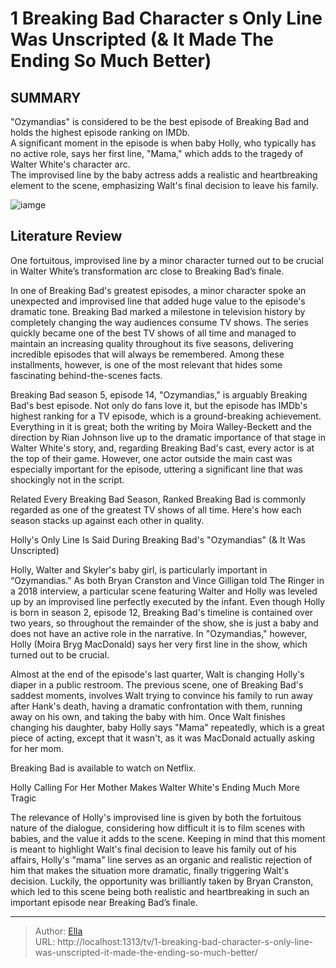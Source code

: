 # 1 Breaking Bad Character s Only Line Was Unscripted (&amp; It Made The Ending So Much Better)


## SUMMARY 



&#34;Ozymandias&#34; is considered to be the best episode of Breaking Bad and holds the highest episode ranking on IMDb.   
A significant moment in the episode is when baby Holly, who typically has no active role, says her first line, &#34;Mama,&#34; which adds to the tragedy of Walter White&#39;s character arc.   
The improvised line by the baby actress adds a realistic and heartbreaking element to the scene, emphasizing Walt&#39;s final decision to leave his family.  

![iamge](https://static1.srcdn.com/wordpress/wp-content/uploads/2023/12/walt-on-the-phone-in-breaking-bad.jpg)

## Literature Review
One fortuitous, improvised line by a minor character turned out to be crucial in Walter White’s transformation arc close to Breaking Bad’s finale.




In one of Breaking Bad&#39;s greatest episodes, a minor character spoke an unexpected and improvised line that added huge value to the episode&#39;s dramatic tone. Breaking Bad marked a milestone in television history by completely changing the way audiences consume TV shows. The series quickly became one of the best TV shows of all time and managed to maintain an increasing quality throughout its five seasons, delivering incredible episodes that will always be remembered. Among these installments, however, is one of the most relevant that hides some fascinating behind-the-scenes facts.




Breaking Bad season 5, episode 14, &#34;Ozymandias,&#34; is arguably Breaking Bad&#39;s best episode. Not only do fans love it, but the episode has IMDb&#39;s highest ranking for a TV episode, which is a ground-breaking achievement. Everything in it is great; both the writing by Moira Walley-Beckett and the direction by Rian Johnson live up to the dramatic importance of that stage in Walter White&#39;s story, and, regarding Breaking Bad&#39;s cast, every actor is at the top of their game. However, one actor outside the main cast was especially important for the episode, uttering a significant line that was shockingly not in the script.

Related   Every Breaking Bad Season, Ranked   Breaking Bad is commonly regarded as one of the greatest TV shows of all time. Here&#39;s how each season stacks up against each other in quality.    


Holly&#39;s Only Line Is Said During Breaking Bad&#39;s &#34;Ozymandias&#34; (&amp; It Was Unscripted) 
          




Holly, Walter and Skyler&#39;s baby girl, is particularly important in “Ozymandias.” As both Bryan Cranston and Vince Gilligan told The Ringer in a 2018 interview, a particular scene featuring Walter and Holly was leveled up by an improvised line perfectly executed by the infant. Even though Holly is born in season 2, episode 12, Breaking Bad&#39;s timeline is contained over two years, so throughout the remainder of the show, she is just a baby and does not have an active role in the narrative. In &#34;Ozymandias,&#34; however, Holly (Moira Bryg MacDonald) says her very first line in the show, which turned out to be crucial. 

Almost at the end of the episode&#39;s last quarter, Walt is changing Holly&#39;s diaper in a public restroom. The previous scene, one of Breaking Bad&#39;s saddest moments, involves Walt trying to convince his family to run away after Hank&#39;s death, having a dramatic confrontation with them, running away on his own, and taking the baby with him. Once Walt finishes changing his daughter, baby Holly says &#34;Mama&#34; repeatedly, which is a great piece of acting, except that it wasn&#39;t, as it was MacDonald actually asking for her mom.



Breaking Bad is available to watch on Netflix.



Holly Calling For Her Mother Makes Walter White&#39;s Ending Much More Tragic 
          

The relevance of Holly&#39;s improvised line is given by both the fortuitous nature of the dialogue, considering how difficult it is to film scenes with babies, and the value it adds to the scene. Keeping in mind that this moment is meant to highlight Walt&#39;s final decision to leave his family out of his affairs, Holly&#39;s &#34;mama&#34; line serves as an organic and realistic rejection of him that makes the situation more dramatic, finally triggering Walt&#39;s decision. Luckily, the opportunity was brilliantly taken by Bryan Cranston, which led to this scene being both realistic and heartbreaking in such an important episode near Breaking Bad’s finale.

  


---

> Author: [Ella](https://instagram.hk.cn/)  
> URL: http://localhost:1313/tv/1-breaking-bad-character-s-only-line-was-unscripted-it-made-the-ending-so-much-better/  

